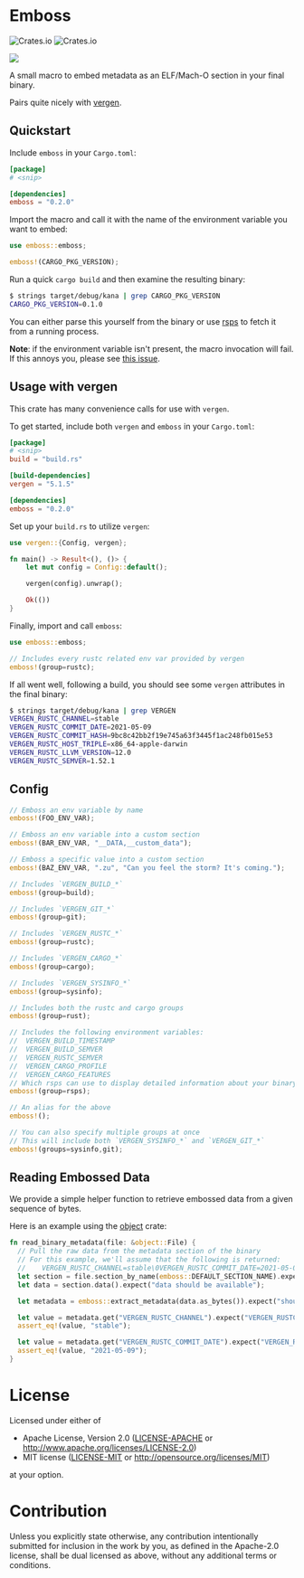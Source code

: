 # Emboss

![Crates.io](https://img.shields.io/crates/v/emboss)
![Crates.io](https://img.shields.io/crates/d/emboss)

![][i-emboss]

A small macro to embed metadata as an ELF/Mach-O section in your final binary.

Pairs quite nicely with [vergen][vergen].

## Quickstart

Include `emboss` in your `Cargo.toml`:

```toml
[package]
# <snip>

[dependencies]
emboss = "0.2.0"
```

Import the macro and call it with the name of the environment variable you want to embed:

```rust
use emboss::emboss;

emboss!(CARGO_PKG_VERSION);
```

Run a quick `cargo build` and then examine the resulting binary:

```bash
$ strings target/debug/kana | grep CARGO_PKG_VERSION
CARGO_PKG_VERSION=0.1.0
```

You can either parse this yourself from the binary or use [rsps][rsps] to fetch it from a running process.

**Note**: if the environment variable isn't present, the macro invocation will fail. If this annoys you, please see [this issue][env-macro-limitation].

## Usage with vergen

This crate has many convenience calls for use with `vergen`.

To get started, include both `vergen` and `emboss` in your `Cargo.toml`:

```toml
[package]
# <snip>
build = "build.rs"

[build-dependencies]
vergen = "5.1.5"

[dependencies]
emboss = "0.2.0"
```

Set up your `build.rs` to utilize `vergen`:

```rust
use vergen::{Config, vergen};

fn main() -> Result<(), ()> {
    let mut config = Config::default();

    vergen(config).unwrap();

    Ok(())
}
```

Finally, import and call `emboss`:

```rust
use emboss::emboss;

// Includes every rustc related env var provided by vergen
emboss!(group=rustc);
```

If all went well, following a build, you should see some `vergen` attributes in the final binary:

```bash
$ strings target/debug/kana | grep VERGEN
VERGEN_RUSTC_CHANNEL=stable
VERGEN_RUSTC_COMMIT_DATE=2021-05-09
VERGEN_RUSTC_COMMIT_HASH=9bc8c42bb2f19e745a63f3445f1ac248fb015e53
VERGEN_RUSTC_HOST_TRIPLE=x86_64-apple-darwin
VERGEN_RUSTC_LLVM_VERSION=12.0
VERGEN_RUSTC_SEMVER=1.52.1
```

## Config

```rust
// Emboss an env variable by name
emboss!(FOO_ENV_VAR);

// Emboss an env variable into a custom section
emboss!(BAR_ENV_VAR, "__DATA,__custom_data");

// Emboss a specific value into a custom section
emboss!(BAZ_ENV_VAR, ".zu", "Can you feel the storm? It's coming.");

// Includes `VERGEN_BUILD_*`
emboss!(group=build);

// Includes `VERGEN_GIT_*`
emboss!(group=git);

// Includes `VERGEN_RUSTC_*`
emboss!(group=rustc);

// Includes `VERGEN_CARGO_*`
emboss!(group=cargo);

// Includes `VERGEN_SYSINFO_*`
emboss!(group=sysinfo);

// Includes both the rustc and cargo groups
emboss!(group=rust);

// Includes the following environment variables:
//  VERGEN_BUILD_TIMESTAMP
//  VERGEN_BUILD_SEMVER
//  VERGEN_RUSTC_SEMVER 
//  VERGEN_CARGO_PROFILE 
//  VERGEN_CARGO_FEATURES 
// Which rsps can use to display detailed information about your binary when it runs
emboss!(group=rsps);

// An alias for the above
emboss!();

// You can also specify multiple groups at once
// This will include both `VERGEN_SYSINFO_*` and `VERGEN_GIT_*`
emboss!(groups=sysinfo,git);
```

## Reading Embossed Data

We provide a simple helper function to retrieve embossed data from a given sequence of bytes.

Here is an example using the [object][object] crate:

```rust
fn read_binary_metadata(file: &object::File) {
  // Pull the raw data from the metadata section of the binary
  // For this example, we'll assume that the following is returned:
  //    VERGEN_RUSTC_CHANNEL=stable\0VERGEN_RUSTC_COMMIT_DATE=2021-05-09\0
  let section = file.section_by_name(emboss::DEFAULT_SECTION_NAME).expect("metadata should exist");
  let data = section.data().expect("data should be available");

  let metadata = emboss::extract_metadata(data.as_bytes()).expect("should be able to parse metadata");

  let value = metadata.get("VERGEN_RUSTC_CHANNEL").expect("VERGEN_RUSTC_CHANNEL should be present");
  assert_eq!(value, "stable");

  let value = metadata.get("VERGEN_RUSTC_COMMIT_DATE").expect("VERGEN_RUSTC_COMMIT_DATE should be present");
  assert_eq!(value, "2021-05-09");
}
```

# License

Licensed under either of

* Apache License, Version 2.0
  ([LICENSE-APACHE][apache-license] or http://www.apache.org/licenses/LICENSE-2.0)
* MIT license
  ([LICENSE-MIT][mit-license] or http://opensource.org/licenses/MIT)

at your option.

# Contribution

Unless you explicitly state otherwise, any contribution intentionally submitted
for inclusion in the work by you, as defined in the Apache-2.0 license, shall be
dual licensed as above, without any additional terms or conditions.

[i-emboss]: ./EMBOSS.jpg
[vergen]: https://github.com/rustyhorde/vergen
[rsps]: https://github.com/mbStavola/rsps
[env-macro-limitation]: https://github.com/rust-lang/rust/issues/48952
[object]: https://github.com/gimli-rs/object
[apache-license]: ./LICENSE-APACHE
[mit-license]: ./LICENSE-MIT